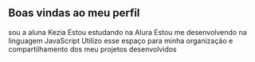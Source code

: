 ## Boas vindas ao meu perfil

sou a aluna Kezia 
Estou estudando na Alura
Estou me desenvolvendo na linguagem JavaScript
Utilizo esse espaço para minha organização e compartilhamento dos meu projetos desenvolvidos




















<!--
**Kezia0904/Kezia0904** is a ✨ _special_ ✨ repository because its `README.md` (this file) appears on your GitHub profile.

Here are some ideas to get you started:

- 🔭 I’m currently working on ...
- 🌱 I’m currently learning ...
- 👯 I’m looking to collaborate on ...
- 🤔 I’m looking for help with ...
- 💬 Ask me about ...
- 📫 How to reach me: ...
- 😄 Pronouns: ...
- ⚡ Fun fact: ...
-->
